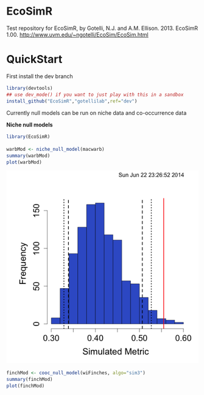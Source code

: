 EcoSimR
=======

Test repository for EcoSimR, by Gotelli, N.J. and A.M. Ellison. 2013. EcoSimR 1.00.  http://www.uvm.edu/~ngotelli/EcoSim/EcoSim.html

QuickStart
=======

First install the dev branch
```r
library(devtools)
## use dev_mode() if you want to just play with this in a sandbox
install_github("EcoSimR","gotellilab",ref="dev")
```
Currently null models can be run on niche data and co-occurrence data
 
 
**Niche null models**
```r
library(EcoSimR)

warbMod <- niche_null_model(macwarb)
summary(warbMod)
plot(warbMod)
```

![Niche Null models](inst/niche.png)

```r
finchMod <- cooc_null_model(wiFinches, algo="sim3")
summary(finchMod)
plot(finchMod)
```